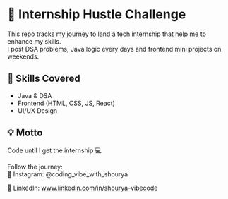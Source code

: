 # 🚀 Internship Hustle Challenge

This repo tracks my journey to land a tech internship that help me to enhance my skills.  
I post DSA problems, Java logic every days and frontend mini projects  on weekends.

## 🔧 Skills Covered
- Java & DSA
- Frontend (HTML, CSS, JS, React)
- UI/UX Design

## 💡 Motto
Code until I get the internship 💻

Follow the journey:  
📸 Instagram: @coding_vibe_with_shourya

💼 LinkedIn: www.linkedin.com/in/shourya-vibecode

